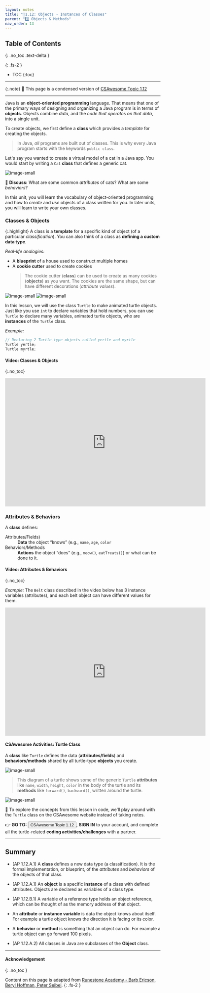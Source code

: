 ```yaml
---
layout: notes
title: "📓1.12: Objects - Instances of Classes" 
parent: "1️⃣ Objects & Methods"
nav_order: 13
---
```


## Table of Contents
{: .no_toc .text-delta }

{: .fs-2 }
- TOC
{:toc}

---

{:.note}
📖 This page is a condensed version of [CSAwesome Topic 1.12](https://runestone.academy/ns/books/published/csawesome2/topic-1-12-objects.html) 

---

Java is an **object-oriented programming** language. That means that one of the primary ways of designing and organizing a Java program is in terms of **objects**. Objects combine _data_, and the _code that operates on that data_, into a single unit.

To create objects, we first define a **class** which provides a _template_ for creating the objects. 
> In Java, _all_ programs are built out of classes. This is why every Java program starts with the keywords `public class`.

<div class="task" markdown="block">

Let's say you wanted to create a virtual model of a cat in a Java app. You would start by writing a `Cat` **class** that defines a generic cat.

 ![image-small](Figures/catsLabelled.png)

💬 **Discuss:** What are some common _attributes_ of cats? What are some _behaviors_?
 
</div>

In this unit, you will learn the vocabulary of object-oriented programming and how to _create_ and _use_ objects of a class written for you. In later units, you will learn to write your own classes.

### Classes & Objects

{:.highlight}
A class is a **template** for a specific kind of object (of a particular _classification_). You can also think of a class as **defining a custom data type**. 

_Real-life analogies:_
* A **blueprint** of a house used to construct multiple homes
* A **cookie cutter** used to create cookies
  > The cookie cutter (**class**) can be used to create as many cookies (**objects**) as you want. The cookies are the same shape, but can have different decorations (_attribute values_).

![image-small](Figures/blueprint.png)
![image-small](Figures/cookieCutterLabelled.png)

In this lesson, we will use the class ``Turtle`` to make animated turtle objects. Just like you use ``int`` to declare variables that hold numbers, you can use ``Turtle`` to declare many variables, animated turtle objects, who are **instances** of the ``Turtle`` class. 

_Example:_
```java
// Declaring 2 Turtle-type objects called yertle and myrtle
Turtle yertle;
Turtle myrtle;
```

#### Video: Classes & Objects
{:.no_toc}

<iframe width="650" height="415" src="https://www.youtube.com/embed/64DOwDu5SVo" frameborder="0" allowfullscreen></iframe>

### Attributes & Behaviors

A **class** defines:

<html>
  <dl>
    <dt>Attributes/Fields)</dt>
    <dd><strong>Data</strong> the object “knows” (e.g., <code>name</code>, <code>age</code>, <code>color</code></dd>
    <dt>Behaviors/Methods</dt>
    <dd><strong>Actions</strong> the object “does” (e.g., <code>meow()</code>, <code>eatTreats()</code>) or what can be done to it.</dd>
  </dl>
</html>

#### Video: Attributes & Behaviors
{:.no_toc}

_Example:_ The `Belt` class described in the video below has 3 instance variables (attributes), and each belt object can have different values for them.

<iframe width="650" height="415" src="https://www.youtube.com/embed/Y9vn6u3901Y" frameborder="0" allowfullscreen></iframe>

#### CSAwesome Activities: Turtle Class

A **class** like `Turtle` defines the data (**attributes/fields**) and **behaviors/methods** shared by all turtle-type **objects** you create. 

![image-small](Figures/turtleOOD.png)

> This diagram of a turtle shows some of the generic `Turtle` **attributes** like `name`, `width`, `height`, `color` in the body of the turtle and its **methods** like `forward()`, `backward()`, written around the turtle. 

![image-small](Figures/turtleOOD.png)

<div class="task" markdown="block">

🐢 To explore the concepts from this lesson in code, we'll play around with the `Turtle` class on the CSAwesome website instead of taking notes.  

👉 **GO TO:** <a href="https://runestone.academy/ns/books/published/csawesome2/topic-1-12-objects.html"><button class="btn">CSAwesome Topic 1.12</button></a>, **SIGN IN** to your account, and complete all the turtle-related **coding activities/challenges** with a partner. 

</div>

---

## Summary

- (AP 1.12.A.1) A **class** defines a new data type (a classification). It is the formal implementation, or blueprint, of the *attributes* and *behaviors* of the objects of that class.

- (AP 1.12.A.1) An **object** is a specific **instance** of a class with defined attributes. Objects are declared as variables of a class type.

- (AP 1.12.B.1) A variable of a reference type holds an object reference, which can be thought of as the memory address of that object.

- An **attribute** or **instance variable** is data the object knows about itself. For example a turtle object knows the direction it is facing or its color.

- A **behavior** or **method** is something that an object can do.  For example a turtle object can go forward 100 pixels.

- (AP 1.12.A.2) All classes in Java are subclasses of the **Object** class.

---

#### Acknowledgement
{: .no_toc }

Content on this page is adapted from [Runestone Academy - Barb Ericson, Beryl Hoffman, Peter Seibel](https://runestone.academy/ns/books/published/csawesome2/csawesome2.html).
{: .fs-2 }
